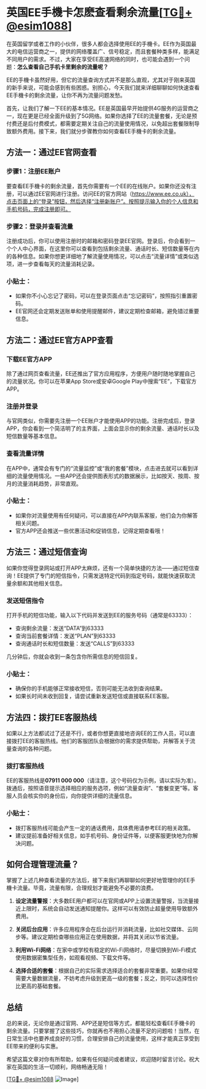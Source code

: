 # 英国EE手機卡怎麽查看剩余流量[[TG💪+ @esim1088](https://t.me/s/esim1088)]

在英国留学或者工作的小伙伴，很多人都会选择使用EE的手機卡。EE作为英国最大的电信运营商之一，提供的网络覆盖广、信号稳定，而且套餐种类多样，能满足不同用户的需求。不过，大家在享受EE高速网络的同时，也可能会遇到一个问题：**怎么查看自己手机卡里剩余的流量呢？**

EE的手機卡虽然好用，但它的流量查询方式并不是那么直观，尤其对于刚来英国的新手来说，可能会感到有些困惑。别担心，今天我们就来详细聊聊如何快速查看EE手機卡的剩余流量，让你不再为流量问题发愁。

首先，让我们了解一下EE的基本情况。EE是英国最早开始提供4G服务的运营商之一，现在更是已经全面升级到了5G网络。如果你选择了EE的流量套餐，无论是预付费还是后付费模式，都需要定期关注自己的流量使用情况，以免超出套餐限制导致额外费用。接下来，我们就分步骤教你如何查看EE手機卡的剩余流量。

## 方法一：通过EE官网查看

### 步骤1：注册EE账户
要查看EE手機卡的剩余流量，首先你需要有一个EE的在线账户。如果你还没有注册，可以通过EE官网进行注册。访问EE的官方网站（https://www.ee.co.uk），点击页面上的“登录”按钮，然后选择“注册新账户”。按照提示输入你的个人信息和手机号码，完成注册即可。

### 步骤2：登录并查看流量
注册成功后，你可以使用注册时的邮箱和密码登录EE官网。登录后，你会看到一个个人中心界面，在这里你可以查看到包括剩余流量、通话时长、短信数量等在内的各种信息。如果你想更详细地了解流量使用情况，可以点击“流量详情”或类似选项，进一步查看每天的流量消耗记录。

### 小贴士：
- 如果你不小心忘记了密码，可以在登录页面点击“忘记密码”，按照指引重置密码。
- EE官网还会定期发送账单和使用提醒邮件，建议定期检查邮箱，避免错过重要信息。

## 方法二：通过EE官方APP查看

### 下载EE官方APP
除了通过网页查看流量，EE还推出了官方应用程序，方便用户随时随地掌握自己的流量状况。你可以在苹果App Store或安卓Google Play中搜索“EE”，下载官方APP。

### 注册并登录
与官网类似，你需要先注册一个EE账户才能使用APP的功能。注册完成后，登录APP，你会看到一个简洁明了的主界面，上面会显示你的剩余流量、通话时长以及短信数量等基本信息。

### 查看流量详情
在APP中，通常会有专门的“流量监控”或“我的套餐”模块，点击进去就可以看到详细的流量使用情况。一些APP还会提供图表形式的数据展示，比如按天、按周、按月的流量消耗趋势，非常直观。

### 小贴士：
- 如果你对流量使用有任何疑问，可以直接在APP内联系客服，他们会为你解答相关问题。
- 官方APP还会推送一些优惠活动和促销信息，记得定期查看哦！

## 方法三：通过短信查询

如果你觉得登录网站或打开APP太麻烦，还有一个简单快捷的方法——通过短信查询！EE提供了专门的短信指令，只需发送特定代码到指定号码，就能快速获取流量余额和其他相关信息。

### 发送短信指令
打开手机的短信功能，输入以下代码并发送到EE的服务号码（通常是63333）：

- 查询剩余流量：发送“DATA”到63333
- 查询当前套餐详情：发送“PLAN”到63333
- 查询通话时长和短信数量：发送“CALLS”到63333

几分钟后，你就会收到一条包含你所需信息的短信回复。

### 小贴士：
- 确保你的手机能够正常接收短信，否则可能无法收到查询结果。
- 如果长时间未收到回复，请尝试重新发送短信或直接联系EE客服。

## 方法四：拨打EE客服热线

如果以上方法都试过了还是不行，或者你想更直接地咨询EE的工作人员，可以直接拨打EE的客服热线。他们的客服团队会根据你的需求提供帮助，并解答关于流量查询的各种问题。

### 拨打客服热线
EE的客服热线是**07911 000 000**（请注意，这个号码仅为示例，请以实际为准）。拨通后，按照语音提示选择相应的服务选项，例如“流量查询”、“套餐变更”等。客服人员会核实你的身份后，向你提供详细的流量信息。

### 小贴士：
- 拨打客服热线可能会产生一定的通话费用，具体费用请参考EE的相关政策。
- 建议提前准备好相关信息，如手机号码、身份证件等，以便客服更快地为你解决问题。

## 如何合理管理流量？

掌握了上述几种查看流量的方法后，接下来我们再聊聊如何更好地管理你的EE手機卡流量。毕竟，流量有限，合理规划才能避免不必要的浪费。

1. **设定流量警报**：大多数EE用户都可以在官网或APP上设置流量警报，当流量接近上限时，系统会自动发送通知提醒你。这样可以有效防止超量使用导致额外费用。

2. **关闭后台应用**：许多应用程序会在后台运行并消耗流量，比如社交媒体、云同步等。建议定期检查哪些应用正在使用数据，并将其关闭以节省流量。

3. **利用Wi-Fi网络**：在家中或学校有稳定的Wi-Fi网络时，尽量切换到Wi-Fi模式使用数据密集型任务，如观看视频、下载文件等。

4. **选择合适的套餐**：根据自己的实际需求选择适合的套餐非常重要。如果你经常需要大量数据流量，不妨考虑升级到更高一级的套餐；反之，则可以选择性价比更高的基础套餐。

## 总结

总的来说，无论你是通过官网、APP还是短信等方式，都能轻松查看EE手機卡的剩余流量。只要掌握了这些技巧，你就再也不用担心流量不足的问题啦！当然，在日常生活中也要养成良好的习惯，合理安排自己的流量使用，这样才能真正享受到EE带来的便利与实惠。

希望这篇文章对你有所帮助，如果有任何疑问或者建议，欢迎随时留言讨论。祝大家在英国的生活一切顺利，网络畅通无阻！

[[TG💪+ @esim1088](https://t.me/s/esim1088) ![Image](https://i.postimg.cc/4NQfJmqS/Snipaste-2025-05-13-00-14-12.png)]